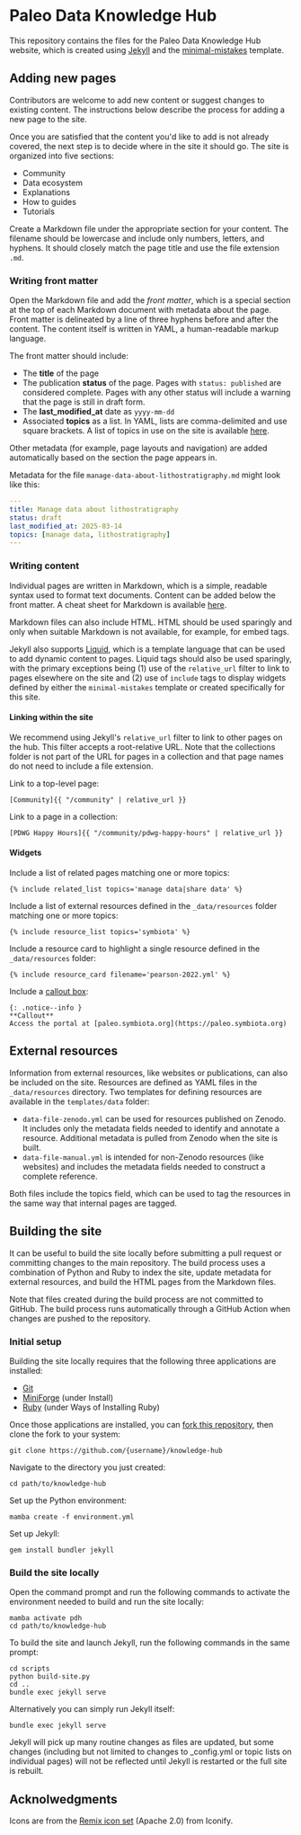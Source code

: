 # Paleo Data Knowledge Hub

This repository contains the files for the Paleo Data Knowledge Hub website, which is
created using [Jekyll](https://jekyllrb.com/) and the 
[minimal-mistakes](https://mmistakes.github.io) template.

## Adding new pages

Contributors are welcome to add new content or suggest changes to existing content.
The instructions below describe the process for adding a new page to the site.

Once you are satisfied that the content you'd like to add is not already covered,
the next step is to decide where in the site it should go. The site is organized into
five sections:

- Community
- Data ecosystem
- Explanations
- How to guides
- Tutorials

Create a Markdown file under the appropriate section for your content. The filename
should be lowercase and include only numbers, letters, and hyphens. It should closely
match the page title and use the file extension `.md`.

### Writing front matter

Open the Markdown file and add the *front matter*, which is a special section at the 
top of each Markdown document with metadata about the page. Front matter is 
delineated by a line of three hyphens before and after the content. The content itself
is written in YAML, a human-readable markup language.

The front matter should include:

- The **title** of the page
- The publication **status** of the page. Pages with `status: published` are
  considered complete. Pages with any other status will include a warning that the
  page is still in draft form.
- The **last_modified_at** date as `yyyy-mm-dd`
- Associated **topics** as a list. In YAML, lists are comma-delimited and use square
  brackets. A list of topics in use on the site is available [here]().

Other metadata (for example, page layouts and navigation) are added automatically
based on the section the page appears in.

Metadata for the file `manage-data-about-lithostratigraphy.md` might look like this:

```yaml
---
title: Manage data about lithostratigraphy
status: draft
last_modified_at: 2025-03-14
topics: [manage data, lithostratigraphy]
---
```

### Writing content

Individual pages are written in Markdown, which is a simple, readable syntax used to
format text documents. Content can be added below the front matter. A cheat
sheet for Markdown is available [here](https://www.markdownguide.org/cheat-sheet/).

Markdown files can also include HTML. HTML should be used sparingly and only when
suitable Markdown is not available, for example, for embed tags.

Jekyll also supports [Liquid](https://shopify.github.io/liquid/), which is a template
language that can be used to add dynamic content to pages. Liquid tags should also be
used sparingly, with the primary exceptions being (1) use of the `relative_url`
filter to link to pages elsewhere on the site and (2) use of `include` tags to display
widgets defined by either the `minimal-mistakes` template or created specifically for
this site.

#### Linking within the site

We recommend using Jekyll's `relative_url` filter to link to other pages on the hub.
This filter accepts a root-relative URL. Note that the collections folder is not
part of the URL for pages in a collection and that page names do not need to include
a file extension.

Link to a top-level page:

```
[Community]{{ "/community" | relative_url }}
```

Link to a page in a collection:

```
[PDWG Happy Hours]{{ "/community/pdwg-happy-hours" | relative_url }}
```

#### Widgets

Include a list of related pages matching one or more topics:

```
{% include related_list topics='manage data|share data' %}
```

Include a list of external resources defined in the `_data/resources` folder matching
one or more topics:

```
{% include resource_list topics='symbiota' %}
```

Include a resource card to highlight a single resource defined in the
`_data/resources` folder:

```
{% include resource_card filename='pearson-2022.yml' %}
```

Include a 
[callout box](https://mmistakes.github.io/minimal-mistakes/docs/utility-classes/#notices):

```
{: .notice--info }
**Callout**
Access the portal at [paleo.symbiota.org](https://paleo.symbiota.org)
```

## External resources

Information from external resources, like websites or publications, can also be
included on the site. Resources are defined as YAML files in the `_data/resources`
directory. Two templates for defining resources are available in the `templates/data`
folder:

- `data-file-zenodo.yml` can be used for resources published on Zenodo. It includes
  only the metadata fields needed to identify and annotate a resource. Additional
  metadata is pulled from Zenodo when the site is built.
- `data-file-manual.yml` is intended for non-Zenodo resources (like websites) and
  includes the metadata fields needed to construct a complete reference.

Both files include the topics field, which can be used to tag the resources in the
same way that internal pages are tagged.

## Building the site

It can be useful to build the site locally before submitting a pull request or
committing changes to the main repository. The build process uses a combination of
Python and Ruby to index the site, update metadata for external resources, and build
the HTML pages from the Markdown files.

Note that files created during the build process are not committed to GitHub. The build
process runs automatically through a GitHub Action when changes are pushed to the
repository.

### Initial setup

Building the site locally requires that the following three applications are installed:

- [Git](https://git-scm.com/book/en/v2/Getting-Started-Installing-Git)
- [MiniForge](https://github.com/conda-forge/miniforge) (under Install)
- [Ruby](https://www.ruby-lang.org/en/downloads) (under Ways of Installing Ruby)

Once those applications are installed, you can
[fork this repository](https://github.com/paleo-data/knowledge-hub/fork), then clone
the fork to your system:

```
git clone https://github.com/{username}/knowledge-hub
```

Navigate to the directory you just created:

```
cd path/to/knowledge-hub
```

Set up the Python environment:

```
mamba create -f environment.yml
```

Set up Jekyll:

```
gem install bundler jekyll
```

### Build the site locally

Open the command prompt and run the following commands to activate the environment
needed to build and run the site locally:

```
mamba activate pdh
cd path/to/knowledge-hub
```

To build the site and launch Jekyll, run the following commands in the same prompt:

```
cd scripts
python build-site.py
cd ..
bundle exec jekyll serve
```

Alternatively you can simply run Jekyll itself:

```
bundle exec jekyll serve
```

Jekyll will pick up many routine changes as files are updated, but some changes
(including but not limited to changes to _config.yml or topic lists on individual
pages) will not be reflected until Jekyll is restarted or the full site is rebuilt.

## Acknolwedgments

Icons are from the [Remix icon set](https://icon-sets.iconify.design/ri/) (Apache 2.0)
from Iconify. 